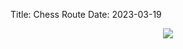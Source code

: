Title: Chess Route
Date: 2023-03-19

<div align="center" >
    <img src="{static}/images/JEEN_echecs_chess_route.jpg" />
</div>
